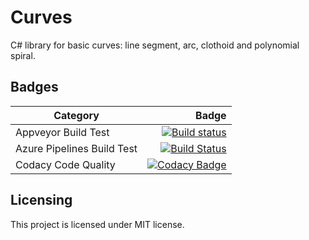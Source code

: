 # Curves
C# library for basic curves: line segment, arc, clothoid and polynomial spiral.

## Badges

| Category | Badge |
|----------|------:|
| Appveyor Build Test | [![Build status](https://ci.appveyor.com/api/projects/status/y79p8viabspggesb?svg=true)](https://ci.appveyor.com/project/SEilers/curves) |
| Azure Pipelines Build Test |  [![Build Status](https://seilers.visualstudio.com/Curves-seilers/_apis/build/status/SEilers.Curves)](https://seilers.visualstudio.com/Curves-seilers/_build/latest?definitionId=1) |
| Codacy Code Quality    | [![Codacy Badge](https://api.codacy.com/project/badge/Grade/9defb2f1893e4f8b9bbf694629b3588f)](https://www.codacy.com/app/SEilers/Curves?utm_source=github.com&amp;utm_medium=referral&amp;utm_content=SEilers/Curves&amp;utm_campaign=Badge_Grade) |

## Licensing
This project is licensed under MIT license.
